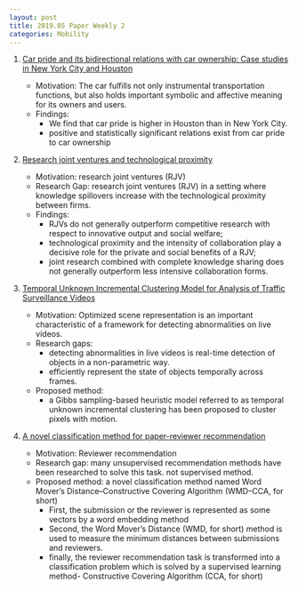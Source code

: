 ```yaml
---
layout: post
title: 2019.05 Paper Weekly 2
categories: Mobility
---
```


1. [Car pride and its bidirectional relations with car ownership: Case studies in New York City and Houston](https://www.sciencedirect.com/science/article/pii/S0965856418308929)

    - Motivation: The car fulfills not only instrumental transportation functions, but also holds important symbolic and affective meaning for its owners and users. 
    - Findings:
        - We find that car pride is higher in Houston than in New York City.
        - positive and statistically significant relations exist from car pride to car ownership

2. [Research joint ventures and technological proximity](https://www.sciencedirect.com/science/article/pii/S0048733319300058)

    - Motivation: research joint ventures (RJV)
    - Research Gap: research joint ventures (RJV) in a setting where knowledge spillovers increase with the technological proximity between firms.
    - Findings: 
        - RJVs do not generally outperform competitive research with respect to innovative output and social welfare; 
        - technological proximity and the intensity of collaboration play a decisive role for the private and social benefits of a RJV;
        - joint research combined with complete knowledge sharing does not generally outperform less intensive collaboration forms.

3. [Temporal Unknown Incremental Clustering Model for Analysis of Traffic Surveillance Videos](https://ieeexplore.ieee.org/document/8384026)

    - Motivation: Optimized scene representation is an important characteristic of a framework for detecting abnormalities on live videos.
    - Research gaps:
        - detecting abnormalities in live videos is real-time detection of objects in a non-parametric way.
        - efficiently represent the state of objects temporally across frames.
    - Proposed method:
        - a Gibbs sampling-based heuristic model referred to as temporal unknown incremental clustering has been proposed to cluster pixels with motion. 

4. [A novel classification method for paper-reviewer recommendation](https://link.springer.com/article/10.1007/s11192-018-2726-6)

    - Motivation: Reviewer recommendation
    - Research gap: many unsupervised recommendation methods have been researched to solve this task. not supervised method.
    - Proposed method: a novel classification method named Word Mover’s Distance–Constructive Covering Algorithm (WMD–CCA, for short)
        - First, the submission or the reviewer is represented as some vectors by a word embedding method
        - Second, the Word Mover’s Distance (WMD, for short) method is used to measure the minimum distances between submissions and reviewers. 
        - finally, the reviewer recommendation task is transformed into a classification problem which is solved by a supervised learning method- Constructive Covering Algorithm (CCA, for short)